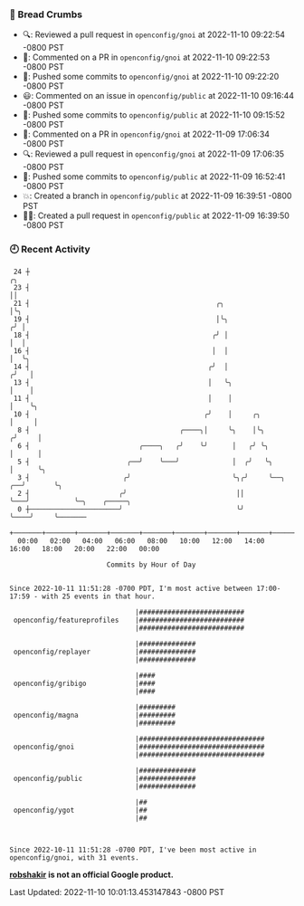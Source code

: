 ### 🍞 Bread Crumbs

 * 🔍: Reviewed a pull request in  `openconfig/gnoi` at 2022-11-10 09:22:54 -0800 PST
 * 💬: Commented on a PR in  `openconfig/gnoi` at 2022-11-10 09:22:53 -0800 PST
 * 🚢: Pushed some commits to `openconfig/gnoi` at 2022-11-10 09:22:20 -0800 PST
 * 😃: Commented on an issue in `openconfig/public` at 2022-11-10 09:16:44 -0800 PST
 * 🚢: Pushed some commits to `openconfig/public` at 2022-11-10 09:15:52 -0800 PST
 * 💬: Commented on a PR in  `openconfig/gnoi` at 2022-11-09 17:06:34 -0800 PST
 * 🔍: Reviewed a pull request in  `openconfig/gnoi` at 2022-11-09 17:06:35 -0800 PST
 * 🚢: Pushed some commits to `openconfig/public` at 2022-11-09 16:52:41 -0800 PST
 * 💥: Created a branch in `openconfig/public` at 2022-11-09 16:39:51 -0800 PST
 * ✍🏼: Created a pull request in `openconfig/public` at 2022-11-09 16:39:50 -0800 PST

### 🕘 Recent Activity
```
 24 ┼                                                                        ╭╮
 23 ┤                                                                        ││
 21 ┤                                              ╭╮                        │╰╮
 19 ┤                                              │╰╮                      ╭╯ │
 18 ┤                                             ╭╯ │                      │  │
 16 ┤                                             │  │                      │  ╰╮
 14 ┤                                            ╭╯  │                     ╭╯   │
 13 ┤                                            │   ╰╮                    │    │
 11 ┤                                            │    │                    │    ╰╮
 10 ┤                                           ╭╯    │     ╭╮             │     │
  8 ┤                                     ╭────╮│     ╰╮    │╰╮           ╭╯     │
  6 ┤                           ╭────╮   ╭╯    ╰╯      │   ╭╯ ╰╮          │      │
  5 ┤                        ╭──╯    ╰───╯             │  ╭╯   ╰╮         │      ╰╮
  3 ┤                       ╭╯                         ╰╮╭╯     ╰──╮   ╭──╯       ╰╮
  2 ┤                      ╭╯                           ││         ╰───╯           ╰─╮    ╭─────╮
  0 ┼──────────────────────╯                            ╰╯                           ╰────╯     ╰───────
    +───────+───────+───────+───────+───────+───────+───────+───────+───────+───────+───────+───────+────
  00:00   02:00   04:00   06:00   08:00   10:00   12:00   14:00   16:00   18:00   20:00   22:00   00:00   

						Commits by Hour of Day


Since 2022-10-11 11:51:28 -0700 PDT, I'm most active between 17:00-17:59 - with 25 events in that hour.

```



```
                               |##########################
 openconfig/featureprofiles    |##########################
                               |##########################

                               |##############
 openconfig/replayer           |##############
                               |##############

                               |####
 openconfig/gribigo            |####
                               |####

                               |#########
 openconfig/magna              |#########
                               |#########

                               |###############################
 openconfig/gnoi               |###############################
                               |###############################

                               |##############
 openconfig/public             |##############
                               |##############

                               |##
 openconfig/ygot               |##
                               |##



Since 2022-10-11 11:51:28 -0700 PDT, I've been most active in openconfig/gnoi, with 31 events.

```
**[robshakir](mailto:robjs@google.com) is not an official Google product.**  


Last Updated: 2022-11-10 10:01:13.453147843 -0800 PST
